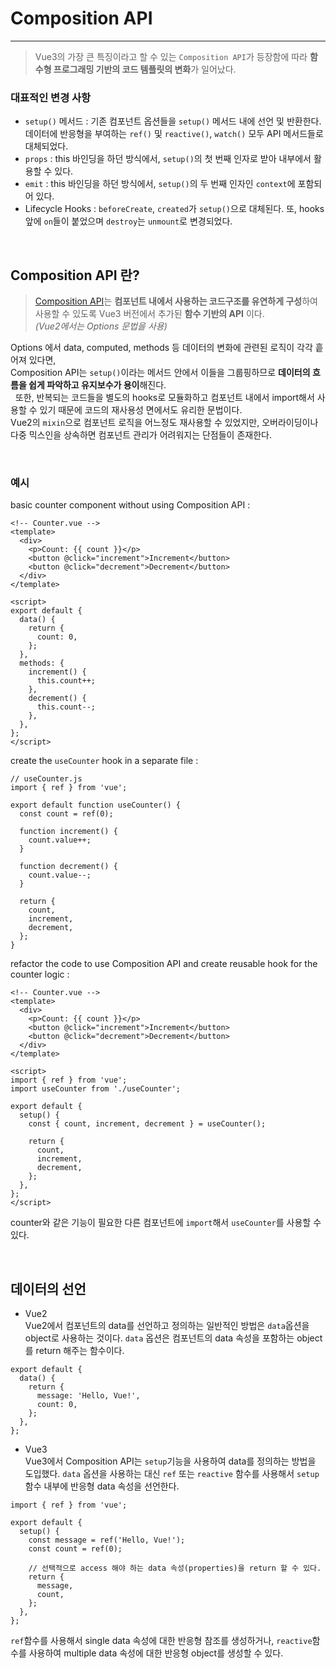 # Composition API

---

> Vue3의 가장 큰 특징이라고 할 수 있는 `Composition API`가 등장함에 따라 **함수형 프로그래밍 기반의 코드 템플릿의 변화**가 일어났다.

### 대표적인 변경 사항

- `setup()` 메서드 : 기존 컴포넌트 옵션들을 `setup()` 메서드 내에 선언 및 반환한다. 데이터에 반응형을 부여하는 `ref()` 및 `reactive()`, `watch()` 모두 API 메서드들로 대체되었다.
- `props` : this 바인딩을 하던 방식에서, `setup()`의 첫 번째 인자로 받아 내부에서 활용할 수 있다.
- `emit` : this 바인딩을 하던 방식에서, `setup()`의 두 번째 인자인 `context`에 포함되어 있다.
- Lifecycle Hooks : `beforeCreate`, `created`가 `setup()`으로 대체된다. 또, hooks 앞에 `on`들이
  붙었으며 `destroy`는 `unmount`로 변경되었다.

&nbsp;

## Composition API 란?

> [Composition API](https://ko.vuejs.org/guide/extras/composition-api-faq.html)는 **컴포넌트 내에서 사용하는 코드구조를 유연하게 구성**하여 사용할 수 있도록 Vue3 버전에서 추가된 **함수 기반의 API** 이다.  
> _(Vue2에서는 Options 문법을 사용)_

Options 에서 data, computed, methods 등 데이터의 변화에 관련된 로직이 각각 흩어져 있다면,  
Composition API는 `setup()`이라는 메서드 안에서 이들을 그룹핑하므로 **데이터의 흐름을 쉽게 파악하고 유지보수가 용이**해진다.  
&nbsp;
또한, 반복되는 코드들을 별도의 hooks로 모듈화하고 컴포넌트 내에서 import해서 사용할 수 있기 때문에 코드의 재사용성 면에서도 유리한 문법이다.  
Vue2의 `mixin`으로 컴포넌트 로직을 어느정도 재사용할 수 있었지만, 오버라이딩이나 다중 믹스인을 상속하면 컴포넌트 관리가 어려워지는 단점들이 존재한다.

&nbsp;

### 예시

basic counter component without using Composition API :

```
<!-- Counter.vue -->
<template>
  <div>
    <p>Count: {{ count }}</p>
    <button @click="increment">Increment</button>
    <button @click="decrement">Decrement</button>
  </div>
</template>

<script>
export default {
  data() {
    return {
      count: 0,
    };
  },
  methods: {
    increment() {
      this.count++;
    },
    decrement() {
      this.count--;
    },
  },
};
</script>
```

create the `useCounter` hook in a separate file :

```
// useCounter.js
import { ref } from 'vue';

export default function useCounter() {
  const count = ref(0);

  function increment() {
    count.value++;
  }

  function decrement() {
    count.value--;
  }

  return {
    count,
    increment,
    decrement,
  };
}
```

refactor the code to use Composition API and create reusable hook for the counter logic :

```
<!-- Counter.vue -->
<template>
  <div>
    <p>Count: {{ count }}</p>
    <button @click="increment">Increment</button>
    <button @click="decrement">Decrement</button>
  </div>
</template>

<script>
import { ref } from 'vue';
import useCounter from './useCounter';

export default {
  setup() {
    const { count, increment, decrement } = useCounter();

    return {
      count,
      increment,
      decrement,
    };
  },
};
</script>
```

counter와 같은 기능이 필요한 다른 컴포넌트에 `import`해서 `useCounter`를 사용할 수 있다.

&nbsp;

## 데이터의 선언

- Vue2  
  Vue2에서 컴포넌트의 data를 선언하고 정의하는 일반적인 방법은 `data`옵션을 object로 사용하는 것이다.
  `data` 옵션은 컴포넌트의 data 속성을 포함하는 object를 return 해주는 함수이다.

```
export default {
  data() {
    return {
      message: 'Hello, Vue!',
      count: 0,
    };
  },
};
```

- Vue3  
  Vue3에서 Composition API는 `setup`기능을 사용하여 data를 정의하는 방법을 도입했다. `data` 옵션을 사용하는 대신 `ref` 또는 `reactive` 함수를 사용해서 `setup` 함수 내부에 반응형 data 속성을 선언한다.

```
import { ref } from 'vue';

export default {
  setup() {
    const message = ref('Hello, Vue!');
    const count = ref(0);

    // 선택적으로 access 해야 하는 data 속성(properties)을 return 할 수 있다.
    return {
      message,
      count,
    };
  },
};
```

`ref`함수를 사용해서 single data 속성에 대한 반응형 참조를 생성하거나, `reactive`함수를 사용하여 multiple data 속성에 대한 반응형 object를 생성할 수 있다.

